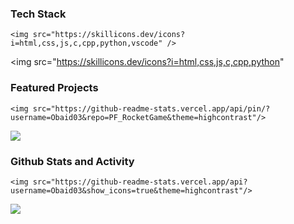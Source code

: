 ### Tech Stack
```
<img src="https://skillicons.dev/icons?i=html,css,js,c,cpp,python,vscode" />
```
<img src="https://skillicons.dev/icons?i=html,css,js,c,cpp,python"

### Featured Projects
```
<img src="https://github-readme-stats.vercel.app/api/pin/?username=Obaid03&repo=PF_RocketGame&theme=highcontrast"/>
```
<img src="https://github-readme-stats.vercel.app/api/pin/?username=Obaid03&repo=PF_RocketGame&theme=highcontrast"/>


### Github Stats and Activity
```
<img src="https://github-readme-stats.vercel.app/api?username=Obaid03&show_icons=true&theme=highcontrast"/>
```
<img src="https://github-readme-stats.vercel.app/api?username=Obaid03&show_icons=true&theme=highcontrast" />
